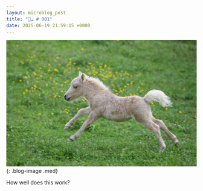 ```yaml
---
layout: microblog_post
title: "🔵☁️ # 001"
date: 2025-06-19 21:59:15 +0000
---
```


![how-well-does-this-work](/assets/images/microblog/how-well-does-this-work-0.jpg){: .blog-image .med}

How well does this work?
